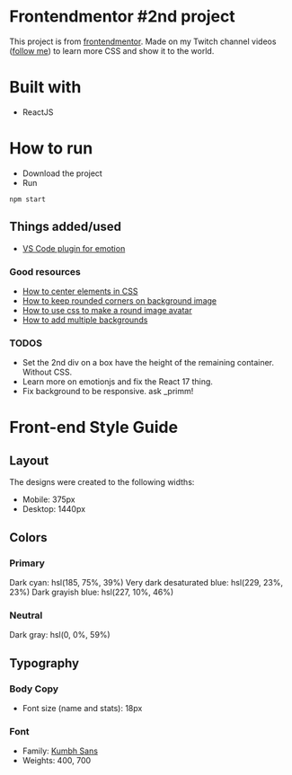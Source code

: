 # Frontendmentor #2nd project

This project is from [frontendmentor](https://www.frontendmentor.io/challenges/profile-card-component-cfArpWshJ/hub/profile-card-component-MekIGFqugi).
Made on my Twitch channel videos ([follow me](https://www.twitch.tv/balanze)) to learn more CSS and show it to the world.

# Built with

- ReactJS

# How to run

- Download the project
- Run

```
npm start
```

## Things added/used

- [VS Code plugin for emotion](https://marketplace.visualstudio.com/items?itemName=jpoissonnier.vscode-styled-components)

### Good resources

- [How to center elements in CSS](https://css-tricks.com/centering-css-complete-guide/)
- [How to keep rounded corners on background image](https://markheath.net/post/keep-inside-rounded-corners-css)
- [How to use css to make a round image avatar](https://stackoverflow.com/questions/26681059/create-a-circle-avatar-from-a-rectangle-image-keeping-proportions-and-just-using)
- [How to add multiple backgrounds](https://css-tricks.com/css-basics-using-multiple-backgrounds/)

### TODOS

- Set the 2nd div on a box have the height of the remaining container. Without CSS.
- Learn more on emotionjs and fix the React 17 thing.
- Fix background to be responsive. ask \_primm!

# Front-end Style Guide

## Layout

The designs were created to the following widths:

- Mobile: 375px
- Desktop: 1440px

## Colors

### Primary

Dark cyan: hsl(185, 75%, 39%)
Very dark desaturated blue: hsl(229, 23%, 23%)
Dark grayish blue: hsl(227, 10%, 46%)

### Neutral

Dark gray: hsl(0, 0%, 59%)

## Typography

### Body Copy

- Font size (name and stats): 18px

### Font

- Family: [Kumbh Sans](https://fonts.google.com/specimen/Kumbh+Sans)
- Weights: 400, 700
